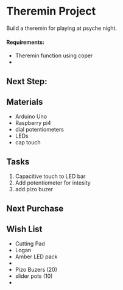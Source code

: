 # Theremin Project
Build a theremin for playing at psyche night.  
#### Requirements:
- Theremin function using coper
- 

## Next Step:


## Materials
- Arduino Uno
- Raspberry pi4
- dial potentiometers
- LEDs
- cap touch

## Tasks
1. Capacitive touch to LED bar
2. Add potentiometer for intesity
3. add pizo buzer

## Next Purchase


## Wish List
- Cutting Pad
- Logan
- Amber LED pack
- 
- Pizo Buzers (20)
- slider pots (10)
- 
